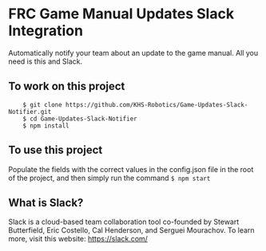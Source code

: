 # FRC Game Manual Updates Slack Integration

Automatically notify your team about an update to the game manual. All you need is this and Slack.

## To work on this project
```
    $ git clone https://github.com/KHS-Robotics/Game-Updates-Slack-Notifier.git
    $ cd Game-Updates-Slack-Notifier
    $ npm install
```

## To use this project

Populate the fields with the correct values in the config.json file in the root of the project, and then simply run the command ```$ npm start```

## What is Slack?

Slack is a cloud-based team collaboration tool co-founded by Stewart Butterfield, Eric Costello, Cal Henderson, and Serguei Mourachov.
To learn more, visit this website: https://slack.com/
